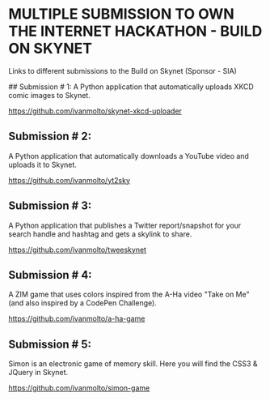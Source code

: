 # MULTIPLE SUBMISSION TO OWN THE INTERNET HACKATHON - BUILD ON SKYNET

Links to different submissions to the Build on Skynet (Sponsor - SIA)

## Submission # 1:
A Python application that automatically uploads XKCD comic images to Skynet.

https://github.com/ivanmolto/skynet-xkcd-uploader


## Submission # 2:
A Python application that automatically downloads a YouTube video and uploads it to Skynet.

https://github.com/ivanmolto/yt2sky


## Submission # 3:
A Python application that publishes a Twitter report/snapshot for your search handle and hashtag and gets a skylink to share.

https://github.com/ivanmolto/tweeskynet


## Submission # 4:
A ZIM game that uses colors inspired from the A-Ha video "Take on Me" (and also inspired by a CodePen Challenge).

https://github.com/ivanmolto/a-ha-game


## Submission # 5:
Simon is an electronic game of memory skill. Here you will find the CSS3 & JQuery in Skynet.

https://github.com/ivanmolto/simon-game





